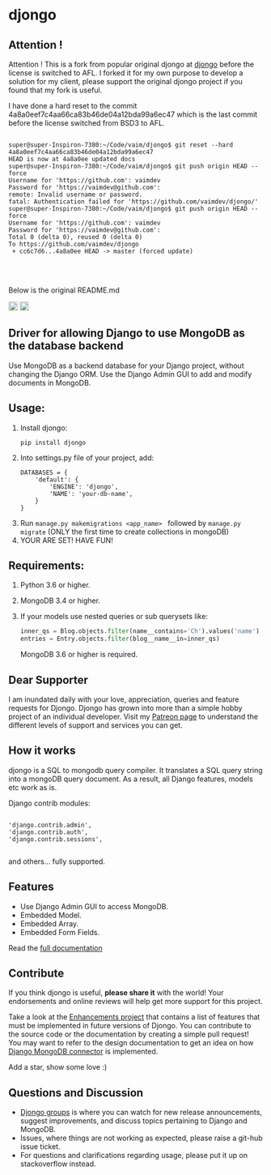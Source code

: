 <h1>djongo</h1>
<h2>Attention !</h2>
Attention ! This is a fork from popular original djongo at <a href="https://github.com/nesdis/djongo">djongo</a> before the license is switched to AFL. I forked it for my own purpose to develop a solution for my client, please support the original djongo project if you found that my fork is useful.

I have done a hard reset to the commit 4a8a0eef7c4aa66ca83b46de04a12bda99a6ec47 which is the last commit before the license switched from BSD3 to AFL.


<pre>
<code>
super@super-Inspiron-7380:~/Code/vaim/djongo$ git reset --hard 4a8a0eef7c4aa66ca83b46de04a12bda99a6ec47
HEAD is now at 4a8a0ee updated docs
super@super-Inspiron-7380:~/Code/vaim/djongo$ git push origin HEAD --force
Username for 'https://github.com': vaimdev
Password for 'https://vaimdev@github.com':
remote: Invalid username or password.
fatal: Authentication failed for 'https://github.com/vaimdev/djongo/'
super@super-Inspiron-7380:~/Code/vaim/djongo$ git push origin HEAD --force
Username for 'https://github.com': vaimdev
Password for 'https://vaimdev@github.com':
Total 0 (delta 0), reused 0 (delta 0)
To https://github.com/vaimdev/djongo
 + cc6c7d6...4a8a0ee HEAD -> master (forced update)
</code>
</pre>

<br />

Below is the original README.md


<a href="https://opensource.org/licenses/BSD-3-Clause"><img src="https://img.shields.io/badge/License-BSD%203--Clause-blue.svg" alt="BSD3" height="18"></a>
<a href="https://badge.fury.io/py/djongo"><img src="https://badge.fury.io/py/djongo.svg" alt="PyPI version" height="18"></a>

<h2>Driver for allowing Django to use MongoDB as the database backend</h2>

Use MongoDB as a backend database for your Django project, without changing the Django ORM. Use the Django Admin GUI to add and modify documents in MongoDB.

## Usage:
<ol>
<li> Install djongo:

```
pip install djongo
```
</li>
<li> Into settings.py file of your project, add:

```
DATABASES = {
    'default': {
        'ENGINE': 'djongo',
        'NAME': 'your-db-name',
    }
}
```
</li>   
   <li> Run <code>manage.py makemigrations &ltapp_name&gt </code> followed by <code>manage.py migrate</code> (ONLY the first time to create collections in mongoDB) </li>
   <li> YOUR ARE SET! HAVE FUN! </li>
</ol>

## Requirements:

  1. Python 3.6 or higher.
  2. MongoDB 3.4 or higher.
  3. If your models use nested queries or sub querysets like:

      ```python
      inner_qs = Blog.objects.filter(name__contains='Ch').values('name')
      entries = Entry.objects.filter(blog__name__in=inner_qs)
      ```
     MongoDB 3.6 or higher is required.

## Dear Supporter

I am inundated daily with your love, appreciation, queries and feature requests for Djongo. Djongo has grown into more than a simple hobby project of an individual developer. Visit my [Patreon page](https://www.patreon.com/nesdis) to understand the different levels of support and services you can get.

## How it works

djongo is a SQL to mongodb query compiler. It translates a SQL query string into a mongoDB query document. As a result, all Django features, models etc work as is.

  Django contrib modules:
<pre><code>  
'django.contrib.admin',
'django.contrib.auth',    
'django.contrib.sessions',

</code></pre>
 and others... fully supported.

## Features

  * Use Django Admin GUI to access MongoDB.  
  * Embedded Model.
  * Embedded Array.
  * Embedded Form Fields.

  Read the [full documentation](https://nesdis.github.io/djongo/)

## Contribute

 If you think djongo is useful, **please share it** with the world! Your endorsements and online reviews will help get more support for this project.

 Take a look at the [Enhancements project](https://github.com/nesdis/djongo/projects/1) that contains a list of features that must be implemented in future versions of Djongo. You can contribute to the source code or the documentation by creating a simple pull request! You may want to refer to the design documentation to get an idea on how [Django MongoDB connector](https://nesdis.github.io/djongo/django-mongodb-connector-design-document/) is implemented.

 Add a star, show some love :)

## Questions and Discussion

 * [Djongo groups](https://groups.google.com/d/forum/djongo) is where you can watch for new release announcements, suggest improvements, and discuss topics pertaining to Django and MongoDB.
 * Issues, where things are not working as expected, please raise a git-hub issue ticket.
 * For questions and clarifications regarding usage, please put it up on stackoverflow instead.
